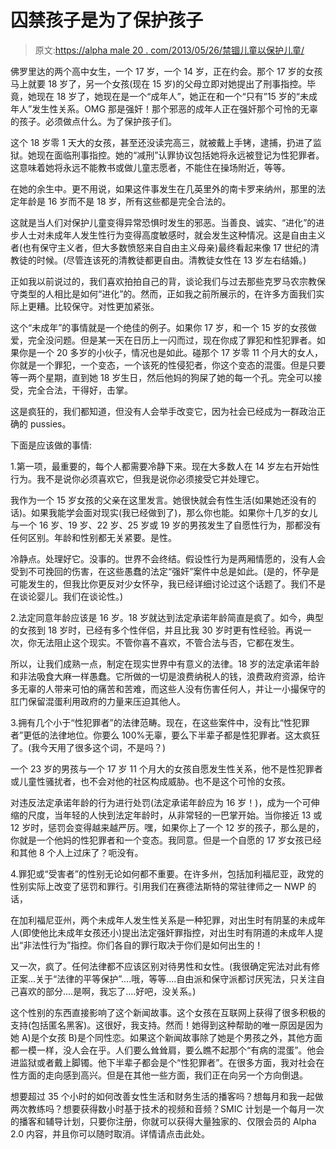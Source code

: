 # 囚禁孩子是为了保护孩子

> 原文:[https://alpha male 20 . com/2013/05/26/禁锢儿童以保护儿童/](https://alphamale20.com/2013/05/26/imprison-the-children-to-protect-the-children/)

佛罗里达的两个高中女生，一个 17 岁，一个 14 岁，正在约会。那个 17 岁的女孩马上就要 18 岁了，另一个女孩(现在 15 岁)的父母立即对她提出了刑事指控。毕竟，她现在 18 岁了，她现在是一个“成年人”，她正在和一个“只有”15 岁的“未成年人”发生性关系。OMG 那是强奸！那个邪恶的成年人正在强奸那个可怜的无辜的孩子。必须做点什么。为了保护孩子们。

这个 18 岁零 1 天大的女孩，甚至还没读完高三，就被戴上手铐，逮捕，扔进了监狱。她现在面临刑事指控。她的“减刑”认罪协议包括她将永远被登记为性犯罪者。这意味着她将永远不能教书或做儿童志愿者，不能住在操场附近，等等。

在她的余生中。更不用说，如果这件事发生在几英里外的南卡罗来纳州，那里的法定年龄是 16 岁而不是 18 岁，所有这些都是完全合法的。

这就是当人们对保护儿童变得异常恐惧时发生的邪恶。当善良、诚实、“进化”的进步人士对未成年人发生性行为变得高度敏感时，就会发生这种情况。这是自由主义者(也有保守主义者，但大多数愤怒来自自由主义母亲)最终看起来像 17 世纪的清教徒的时候。(尽管连该死的清教徒都更自由。清教徒女性在 13 岁左右结婚。)

正如我以前说过的，我们喜欢拍拍自己的背，谈论我们与过去那些克罗马农宗教保守类型的人相比是如何“进化”的。然而，正如我之前所展示的，在许多方面我们实际上更糟。比较保守。对性更加紧张。

这个“未成年”的事情就是一个绝佳的例子。如果你 17 岁，和一个 15 岁的女孩做爱，完全没问题。但是某一天在日历上一闪而过，现在你成了罪犯和性犯罪者。如果你是一个 20 多岁的小伙子，情况也是如此。碰那个 17 岁零 11 个月大的女人，你就是一个罪犯，一个变态，一个该死的性侵犯者，你这个变态的混蛋。但是只要等一两个星期，直到她 18 岁生日，然后他妈的狗屎了她的每一个孔。完全可以接受，完全合法，干得好，击掌。

这是疯狂的，我们都知道，但没有人会举手改变它，因为社会已经成为一群政治正确的 pussies。

下面是应该做的事情:

1.第一项，最重要的，每个人都需要冷静下来。现在大多数人在 14 岁左右开始性行为。我不是说你必须喜欢它，但我是说你必须接受它并处理它。

我作为一个 15 岁女孩的父亲在这里发言。她很快就会有性生活(如果她还没有的话)。如果我能学会面对现实(我已经做到了)，那么你也能。如果你十几岁的女儿与一个 16 岁、19 岁、22 岁、25 岁或 19 岁的男孩发生了自愿性行为，那都没有任何区别。年龄和性别都无关紧要。是性。

冷静点。处理好它。没事的。世界不会终结。假设性行为是两厢情愿的，没有人会受到不可挽回的伤害，在这些愚蠢的法定“强奸”案件中总是如此。(是的，怀孕是可能发生的，但我比你更反对少女怀孕，我已经详细讨论过这个话题了。我们不是在谈论婴儿。我们在谈论性。)

2.法定同意年龄应该是 16 岁。18 岁就达到法定承诺年龄简直是疯了。如今，典型的女孩到 18 岁时，已经有多个性伴侣，并且比我 30 岁时更有性经验。再说一次，你无法阻止这个现实。不管你喜不喜欢，不管合法与否，它都在发生。

所以，让我们成熟一点，制定在现实世界中有意义的法律。18 岁的法定承诺年龄和非法吸食大麻一样愚蠢。它所做的一切是浪费纳税人的钱，浪费政府资源，给许多无辜的人带来可怕的痛苦和苦难，而这些人没有伤害任何人，并让一小撮保守的肛门保留混蛋利用政府的力量来压迫其他人。

3.拥有几个小于“性犯罪者”的法律范畴。现在，在这些案件中，没有比“性犯罪者”更低的法律地位。你要么 100%无辜，要么下半辈子都是性犯罪者。这太疯狂了。(我今天用了很多这个词，不是吗？)

一个 23 岁的男孩与一个 17 岁 11 个月大的女孩自愿发生性关系，他不是性犯罪者或儿童性骚扰者，也不会对他的社区构成威胁。也不是这个可怜的女孩。

对违反法定承诺年龄的行为进行处罚(法定承诺年龄应为 16 岁！)，成为一个可伸缩的尺度，当年轻的人快到法定年龄时，从非常轻的一巴掌开始。当你接近 13 或 12 岁时，惩罚会变得越来越严厉。嘿，如果你上了一个 12 岁的孩子，那么是的，你就是一个他妈的性犯罪者和一个变态。我同意。但是一个自愿的 17 岁女孩已经和其他 8 个人上过床了？呃没有。

4.罪犯或“受害者”的性别无论如何都不重要。在许多州，包括加利福尼亚，政党的性别实际上改变了惩罚和罪行。引用我们在赛德法斯特的常驻律师之一 NWP 的话，

在加利福尼亚州，两个未成年人发生性关系是一种犯罪，对出生时有阴茎的未成年人(即使他比未成年女孩还小)提出法定强奸罪指控，对出生时有阴道的未成年人提出“非法性行为”指控。你们各自的罪行取决于你们是如何出生的！

又一次，疯了。任何法律都不应该区别对待男性和女性。(我很确定宪法对此有修正案...关于“法律的平等保护”....哦，等等....自由派和保守派都讨厌宪法，只关注自己喜欢的部分....是啊，我忘了....好吧，没关系。)

这个性别的东西直接影响了这个新闻故事。这个女孩在互联网上获得了很多积极的支持(包括匿名黑客)。这很好，我支持。然而！她得到这种帮助的唯一原因是因为她 A)是个女孩 B)是个同性恋。如果这个新闻故事除了她是个男孩之外，其他方面都一模一样，没人会在乎。人们要么耸耸肩，要么瞧不起那个“有病的混蛋”。他会进监狱或者戴上脚镯。他下半辈子都会是个“性犯罪者”。在很多方面，我对社会在性方面的走向感到高兴。但是在其他一些方面，我们正在向另一个方向倒退。

想要超过 35 个小时的如何改善女性生活和财务生活的播客吗？想每月和我一起做两次教练吗？想要获得数小时基于技术的视频和音频？SMIC 计划是一个每月一次的播客和辅导计划，只要你注册，你就可以获得大量独家的、仅限会员的 Alpha 2.0 内容，并且你可以随时取消。详情请点击此处。